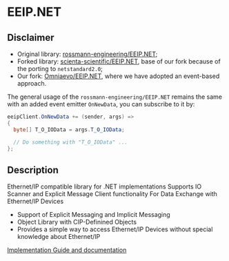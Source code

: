 # EEIP.NET

## Disclaimer

- Original library: [rossmann-engineering/EEIP.NET](https://github.com/rossmann-engineering/EEIP.NET);
- Forked library: [scienta-scientific/EEIP.NET](https://github.com/scienta-scientific/EEIP.NET), base of our fork because of the porting to `netstandard2.0`;
- Our fork: [Omniaevo/EEIP.NET](https://github.com/Omniaevo/EEIP.NET), where we have adopted an event-based approach.

The general usage of the `rossmann-engineering/EEIP.NET` remains the same with an added event emitter `OnNewData`, you can subscribe to it by:

```c#
eeipClient.OnNewData += (sender, args) =>
{
  byte[] T_O_IOData = args.T_O_IOData;

  // Do something with "T_O_IOData" ...
};
```

## Description

Ethernet/IP compatible library for .NET implementations
Supports IO Scanner and Explicit Message Client functionality
For Data Exchange with Ethernet/IP Devices

- Support of Explicit Messaging and Implicit Messaging
- Object Library with CIP-Definined Objects
- Provides a simple way to access Ethernet/IP Devices without special knowledge about Ethernet/IP

[Implementation Guide and documentation](https://web.archive.org/web/20230327163405/http://eeip-library.de/)
